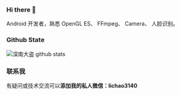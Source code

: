 ### Hi there 👋

Android 开发者，熟悉 OpenGL ES、 FFmpeg、 Camera、 人脸识别。

<!--  | CSDN |简书|掘金|知乎|
 | ----  |----|----|----|
|[CSDN](https://blog.csdn.net/Kennethdroid)| [简书专栏](https://www.jianshu.com/c/facf3a807e5c)|[掘金社区](https://juejin.cn/user/1556564195161725)|[知乎专栏](https://www.zhihu.com/column/c_1218110961040736256)| -->

### Github State
![深南大盗 github stats](https://github-readme-stats.vercel.app/api?username=lichao3140&show_icons=true&theme=radical)

### 联系我
有疑问或技术交流可以**添加我的私人微信：lichao3140**

<!--
**lichao3140/lichao3140** is a ✨ _special_ ✨ repository because its `README.md` (this file) appears on your GitHub profile.

Here are some ideas to get you started:

- 🔭 I’m currently working on ...
- 🌱 I’m currently learning ...
- 👯 I’m looking to collaborate on ...
- 🤔 I’m looking for help with ...
- 💬 Ask me about ...
- 📫 How to reach me: ...
- 😄 Pronouns: ...
- ⚡ Fun fact: ...
-->
